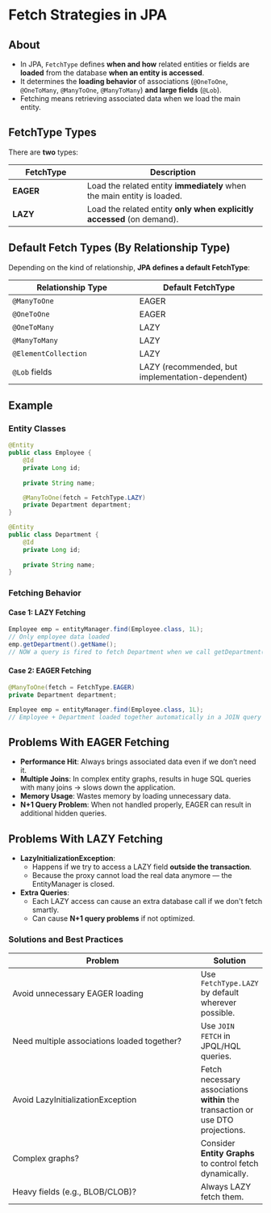 # Fetch Strategies in JPA

## About

* In JPA, `FetchType` defines **when and how** related entities or fields are **loaded** from the database **when an entity is accessed**.
* It determines the **loading behavior** of associations (`@OneToOne`, `@OneToMany`, `@ManyToOne`, `@ManyToMany`) **and large fields** (`@Lob`).
* Fetching means retrieving associated data when we load the main entity.

## FetchType Types

There are **two** types:

<table><thead><tr><th width="132.28125">FetchType</th><th>Description</th></tr></thead><tbody><tr><td><strong>EAGER</strong></td><td>Load the related entity <strong>immediately</strong> when the main entity is loaded.</td></tr><tr><td><strong>LAZY</strong></td><td>Load the related entity <strong>only when explicitly accessed</strong> (on demand).</td></tr></tbody></table>

## Default Fetch Types (By Relationship Type)

Depending on the kind of relationship, **JPA defines a default FetchType**:

<table><thead><tr><th width="235.78515625">Relationship Type</th><th>Default FetchType</th></tr></thead><tbody><tr><td><code>@ManyToOne</code></td><td>EAGER</td></tr><tr><td><code>@OneToOne</code></td><td>EAGER</td></tr><tr><td><code>@OneToMany</code></td><td>LAZY</td></tr><tr><td><code>@ManyToMany</code></td><td>LAZY</td></tr><tr><td><code>@ElementCollection</code></td><td>LAZY</td></tr><tr><td><code>@Lob</code> fields</td><td>LAZY (recommended, but implementation-dependent)</td></tr></tbody></table>

## Example

### Entity Classes

```java
@Entity
public class Employee {
    @Id
    private Long id;
    
    private String name;

    @ManyToOne(fetch = FetchType.LAZY)
    private Department department;
}
```

```java
@Entity
public class Department {
    @Id
    private Long id;
    
    private String name;
}
```

### Fetching Behavior

#### **Case 1: LAZY Fetching**

```java
Employee emp = entityManager.find(Employee.class, 1L);
// Only employee data loaded
emp.getDepartment().getName(); 
// NOW a query is fired to fetch Department when we call getDepartment()
```

#### **Case 2: EAGER Fetching**

```java
@ManyToOne(fetch = FetchType.EAGER)
private Department department;
```

```java
Employee emp = entityManager.find(Employee.class, 1L);
// Employee + Department loaded together automatically in a JOIN query
```

## Problems With EAGER Fetching

* **Performance Hit**: Always brings associated data even if we don’t need it.
* **Multiple Joins**: In complex entity graphs, results in huge SQL queries with many joins → slows down the application.
* **Memory Usage**: Wastes memory by loading unnecessary data.
* **N+1 Query Problem**: When not handled properly, EAGER can result in additional hidden queries.

## Problems With LAZY Fetching

* **LazyInitializationException**:
  * Happens if we try to access a LAZY field **outside the transaction**.
  * Because the proxy cannot load the real data anymore — the EntityManager is closed.
* **Extra Queries**:
  * Each LAZY access can cause an extra database call if we don't fetch smartly.
  * Can cause **N+1 query problems** if not optimized.

### Solutions and Best Practices

<table data-full-width="true"><thead><tr><th width="360.4765625">Problem</th><th>Solution</th></tr></thead><tbody><tr><td>Avoid unnecessary EAGER loading</td><td>Use <code>FetchType.LAZY</code> by default wherever possible.</td></tr><tr><td>Need multiple associations loaded together?</td><td>Use <code>JOIN FETCH</code> in JPQL/HQL queries.</td></tr><tr><td>Avoid LazyInitializationException</td><td>Fetch necessary associations <strong>within</strong> the transaction or use DTO projections.</td></tr><tr><td>Complex graphs?</td><td>Consider <strong>Entity Graphs</strong> to control fetch dynamically.</td></tr><tr><td>Heavy fields (e.g., BLOB/CLOB)?</td><td>Always LAZY fetch them.</td></tr></tbody></table>


